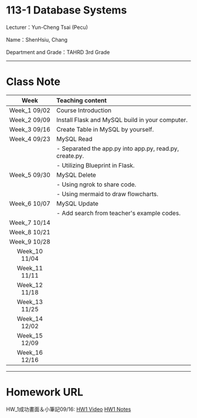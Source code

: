 # 113-1 Database Systems

Lecturer：Yun-Cheng Tsai (Pecu)

Name：ShenHsiu, Chang

Department and Grade：TAHRD 3rd Grade

---
# Class Note 
  | Week          | Teaching content                                                       |
|:-------------:|:---------------------------------------------------------------------|
| Week_1 09/02 | Course Introduction                                                   |
| Week_2 09/09 | Install Flask and MySQL build in your computer.                      |
| Week_3 09/16 | Create Table in MySQL by yourself.                                  |
| Week_4 09/23 | MySQL Read                                                           |  
|               | - Separated the app.py into app.py, read.py, create.py.            |  
|               | - Utilizing Blueprint in Flask.                                      |
| Week_5 09/30 | MySQL Delete                                                         |  
|               | - Using ngrok to share code.                                        |  
|               | - Using mermaid to draw flowcharts.                                 |
| Week_6 10/07 | MySQL Update                                                         |  
|               | - Add search from teacher's example codes.                           |
| Week_7 10/14 |                                                                     |
| Week_8 10/21 |                                                                     |
| Week_9 10/28 |                                                                     |
| Week_10 11/04|                                                                     |
| Week_11 11/11|                                                                     |
| Week_12 11/18|                                                                     |
| Week_13 11/25|                                                                     |
| Week_14 12/02|                                                                     |
| Week_15 12/09|                                                                     |
| Week_16 12/16|                                                                     |  


---
# Homework URL
  HW_1成功畫面＆小筆記09/16: [HW1 Video](https://youtu.be/zrrUc2S3sQw) [HW1 Notes](https://ws5618-my.sharepoint.com/:b:/g/personal/samuel_ws5618_onmicrosoft_com/EWK9NaZB2h5Cu8W067G9HJABJA3YTVk3cKIArbF3Tjvzrg)
